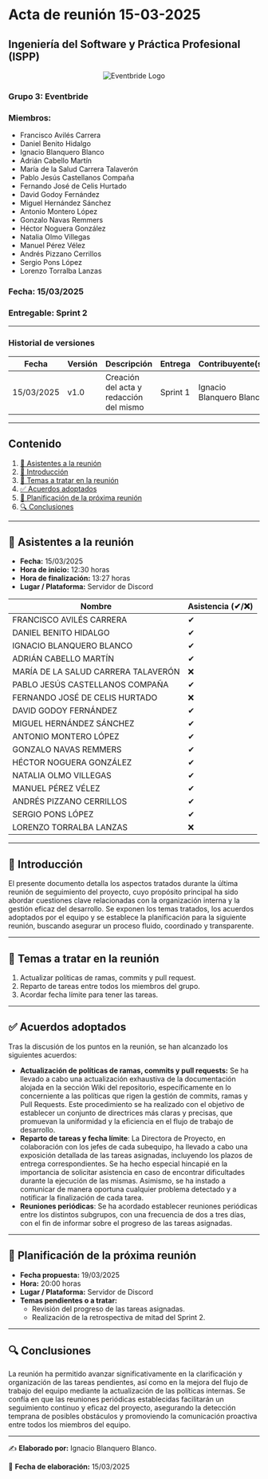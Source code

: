 # Acta de reunión 15-03-2025
## Ingeniería del Software y Práctica Profesional (ISPP)
<center><img src="https://iili.io/3BcQ3YJ.md.png" alt="Eventbride Logo"></img></center>

### Grupo 3: Eventbride

### Miembros:
- Francisco Avilés Carrera
- Daniel Benito Hidalgo
- Ignacio Blanquero Blanco
- Adrián Cabello Martín
- María de la Salud Carrera Talaverón
- Pablo Jesús Castellanos Compaña
- Fernando José de Celis Hurtado
- David Godoy Fernández
- Miguel Hernández Sánchez
- Antonio Montero López
- Gonzalo Navas Remmers
- Héctor Noguera González
- Natalia Olmo Villegas
- Manuel Pérez Vélez
- Andrés Pizzano Cerrillos
- Sergio Pons López
- Lorenzo Torralba Lanzas

### Fecha: 15/03/2025
### Entregable: Sprint 2

---

### Historial de versiones

| Fecha      | Versión | Descripción                                | Entrega  | Contribuyente(s)                    |
|------------|---------|--------------------------------------------|----------|-------------------------------------|
| 15/03/2025 | v1.0    | Creación del acta y redacción del mismo | Sprint 1 | Ignacio Blanquero Blanco |


---

## Contenido
1. [👥 Asistentes a la reunión](#asistentes)
2. [📝 Introducción](#intro)
3. [📌 Temas a tratar en la reunión](#temas-a-tratar)
4. [✅ Acuerdos adoptados](#acuerdos-adoptados)
5. [📅 Planificación de la próxima reunión](#proxima-reunion)
6. [🔍 Conclusiones](#conclusiones)

---

<div id='asistentes'></div>

## 👥 Asistentes a la reunión
- **Fecha:** 15/03/2025
- **Hora de inicio:** 12:30 horas
- **Hora de finalización:** 13:27 horas
- **Lugar / Plataforma:** Servidor de Discord

| Nombre | Asistencia (✔/❌) |
|--------|-------------------|
| FRANCISCO AVILÉS CARRERA | ✔ |
| DANIEL BENITO HIDALGO | ✔ |
| IGNACIO BLANQUERO BLANCO | ✔ |
| ADRIÁN CABELLO MARTÍN | ✔ |
| MARÍA DE LA SALUD CARRERA TALAVERÓN | ❌ |
| PABLO JESÚS CASTELLANOS COMPAÑA | ✔ |
| FERNANDO JOSÉ DE CELIS HURTADO | ❌ |
| DAVID GODOY FERNÁNDEZ | ✔ |
| MIGUEL HERNÁNDEZ SÁNCHEZ | ✔ |
| ANTONIO MONTERO LÓPEZ | ✔ |
| GONZALO NAVAS REMMERS | ✔ |
| HÉCTOR NOGUERA GONZÁLEZ | ✔  |
| NATALIA OLMO VILLEGAS | ✔ |
| MANUEL PÉREZ VÉLEZ | ✔  |
| ANDRÉS PIZZANO CERRILLOS | ✔ |
| SERGIO PONS LÓPEZ | ✔ |
| LORENZO TORRALBA LANZAS |❌ |

---

<div id='intro'></div>

## 📝 Introducción
El presente documento detalla los aspectos tratados durante la última reunión de seguimiento del proyecto, cuyo propósito principal ha sido abordar cuestiones clave relacionadas con la organización interna y la gestión eficaz del desarrollo. Se exponen los temas tratados, los acuerdos adoptados por el equipo y se establece la planificación para la siguiente reunión, buscando asegurar un proceso fluido, coordinado y transparente.

---

<div id='temas-a-tratar'></div>

## 📌 Temas a tratar en la reunión
1. Actualizar políticas de ramas, commits y pull request.
2. Reparto de tareas entre todos los miembros del grupo.
3. Acordar fecha límite para tener las tareas.

---

<div id='acuerdos-adoptados'></div>

## ✅ Acuerdos adoptados
Tras la discusión de los puntos en la reunión, se han alcanzado los siguientes acuerdos:
- **Actualización de políticas de ramas, commits y pull requests:** Se ha llevado a cabo una actualización exhaustiva de la documentación alojada en la sección Wiki del repositorio, específicamente en lo concerniente a las políticas que rigen la gestión de commits, ramas y Pull Requests. Este procedimiento se ha realizado con el objetivo de establecer un conjunto de directrices más claras y precisas, que promuevan la uniformidad y la eficiencia en el flujo de trabajo de desarrollo.
-  **Reparto de tareas y fecha límite**: La Directora de Proyecto, en colaboración con los jefes de cada subequipo, ha llevado a cabo una exposición detallada de las tareas asignadas, incluyendo los plazos de entrega correspondientes. Se ha hecho especial hincapié en la importancia de solicitar asistencia en caso de encontrar dificultades durante la ejecución de las mismas. Asimismo, se ha instado a comunicar de manera oportuna cualquier problema detectado y a notificar la finalización de cada tarea.
-  **Reuniones periódicas**: Se ha acordado establecer reuniones periódicas entre los distintos subgrupos, con una frecuencia de dos a tres días, con el fin de informar sobre el progreso de las tareas asignadas.

---

<div id='proxima-reunion'></div>

## 📅 Planificación de la próxima reunión
- **Fecha propuesta:** 19/03/2025
- **Hora:** 20:00 horas  
- **Lugar / Plataforma:** Servidor de Discord
- **Temas pendientes o a tratar:**  
  - Revisión del progreso de las tareas asignadas.
  - Realización de la retrospectiva de mitad del Sprint 2.

---

<div id='conclusiones'></div>

## 🔍 Conclusiones

La reunión ha permitido avanzar significativamente en la clarificación y organización de las tareas pendientes, así como en la mejora del flujo de trabajo del equipo mediante la actualización de las políticas internas. Se confía en que las reuniones periódicas establecidas facilitarán un seguimiento continuo y eficaz del proyecto, asegurando la detección temprana de posibles obstáculos y promoviendo la comunicación proactiva entre todos los miembros del equipo.

---

✍️ **Elaborado por:** Ignacio Blanquero Blanco.

📅 **Fecha de elaboración:** 15/03/2025
